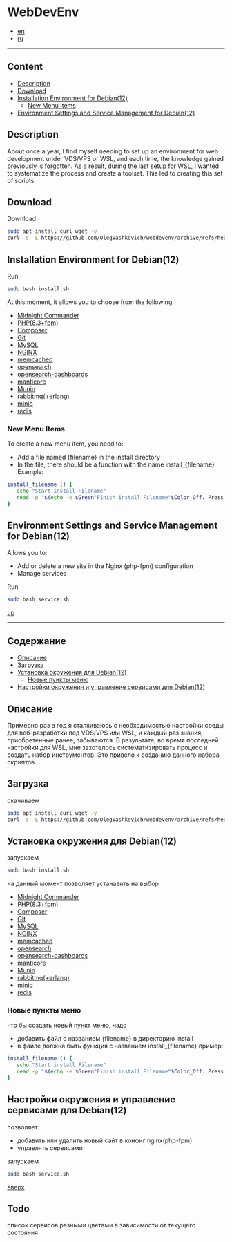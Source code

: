 # WebDevEnv
- [en](#content)
- [ru](#содержание)
---
## Content
- [Description](#description)
- [Download](#download)
- [Installation Environment for Debian(12)](#installation-environment-for-debian12)
    - [New Menu Items](#new-menu-items)
- [Environment Settings and Service Management for Debian(12)](#environment-settings-and-service-management-for-debian12)

## Description

About once a year, I find myself needing to set up an environment for web development under VDS/VPS or WSL, and each time, the knowledge gained previously is forgotten. As a result, during the last setup for WSL, I wanted to systematize the process and create a toolset. This led to creating this set of scripts.

## Download

Download
```bash
sudo apt install curl wget -y
curl -s -L https://github.com/OlegVashkevich/webdevenv/archive/refs/heads/master.tar.gz | tar -xz && mv webdevenv-master webdevenv && cd webdevenv
```

## Installation Environment for Debian(12)

Run
```bash
sudo bash install.sh
```
At this moment, it allows you to choose from the following:

- [Midnight Commander](install/midnightcommander.sh)
- [PHP(8.3+fpm)](install/php.sh)
- [Composer](install/composer.sh)
- [Git](install/git.sh)
- [MySQL](install/mysql.sh)
- [NGINX](install/nginx.sh)
- [memcached](install/memcached.sh)
- [opensearch](install/opensearch.sh)
- [opensearch-dashboards](install/dashboards.sh)
- [manticore](install/manticore.sh)
- [Munin](install/munin.sh)
- [rabbitmq(+erlang)](install/rabbitmq.sh)
- [minio](install/minio.sh)
- [redis](install/redis.sh)

### New Menu Items

To create a new menu item, you need to:
 - Add a file named {filename} in the install directory
 - In the file, there should be a function with the name install_{filename}
 Example:
 ```bash
 install_filename () {
    echo "Start install Filename"
    read -p "$(echo -e $Green"Finish install Filename"$Color_Off. Press enter to continue)"
 }
 ```

 ## Environment Settings and Service Management for Debian(12)

Allows you to:
- Add or delete a new site in the Nginx (php-fpm) configuration
- Manage services

Run
```bash
sudo bash service.sh
```

[up](#webdevenv)

---
## Содержание
- [Описание](#описание)
- [Загрузка](#загрузка)
- [Установка окружения для Debian(12)](#установка-окружения-для-debian12)
    - [Новые пункты меню](#установка-окружения-для-debian12)
- [Настройки окружения и управление сервисами для Debian(12)](#настройки-окружения-и-управление-сервисами-для-debian12)
## Описание

Примерно раз в год я сталкиваюсь с необходимостью настройки среды для веб-разработки под VDS/VPS или WSL, и каждый раз знания, приобретенные ранее, забываются. В результате, во время последней настройки для WSL, мне захотелось систематизировать процесс и создать набор инструментов. Это привело к созданию данного набора скриптов.

## Загрузка

скачиваем
```bash
sudo apt install curl wget -y
curl -s -L https://github.com/OlegVashkevich/webdevenv/archive/refs/heads/master.tar.gz | tar -xz && mv webdevenv-master webdevenv && cd webdevenv
```

## Установка окружения для Debian(12)

запускаем
```bash
sudo bash install.sh
```
на данный момент позволяет устанавить на выбор 

- [Midnight Commander](install/midnightcommander.sh)
- [PHP(8.3+fpm)](install/php.sh)
- [Composer](install/composer.sh)
- [Git](install/git.sh)
- [MySQL](install/mysql.sh)
- [NGINX](install/nginx.sh)
- [memcached](install/memcached.sh)
- [opensearch](install/opensearch.sh)
- [opensearch-dashboards](install/dashboards.sh)
- [manticore](install/manticore.sh)
- [Munin](install/munin.sh)
- [rabbitmq(+erlang)](install/rabbitmq.sh)
- [minio](install/minio.sh)
- [redis](install/redis.sh)

### Новые пункты меню

что бы создать новый пункт меню, надо
 - добавить файл c названием {filename} в директорию install
 - в файле должна быть функция с названием install_{filename}
 пример:
 ```bash
 install_filename () {
    echo "Start install Filename"
    read -p "$(echo -e $Green"Finish install Filename"$Color_Off. Press enter to continue)"
 }
 ```

 ## Настройки окружения и управление сервисами для Debian(12)

позволяет: 
- добавить или удалить новый сайт в конфиг nginx(php-fpm)
- управлять сервисами

запускаем
```bash
sudo bash service.sh
```
[вверх](#webdevenv)

## Todo
 список сервисов разными цветами в зависимости от текущего состояния